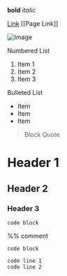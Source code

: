 **bold**
*italic*

[Link](http://link.com)
[[Page Link]]

![Image](http://imagefile.jpg)

Numbered List
1. Item 1
2. Item 2
3. Item 3

Bulleted List
- Item 
- Item
- Item

> Block Quote

# Header 1
## Header 2
### Header 3

`code block`

%% comment

`code block`

```Multiline code block
code line 1
code line 2
```